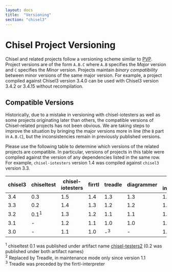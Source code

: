 ```yaml
---
layout: docs
title:  "Versioning"
section: "chisel3"
---
```


# Chisel Project Versioning

Chisel and related projects follow a versioning scheme similar to [PVP](https://pvp.haskell.org/).
Project versions are of the form `A.B.C` where `A.B` specifies the _Major_ version and `C` specifies the _Minor_ version.
Projects maintain _binary compatibility_ between minor versions of the same major version.
For example, a project compiled against Chisel3 version 3.4.0 can be used with Chisel3 version 3.4.2 or 3.4.15 without recompilation.

## Compatible Versions

Historically, due to a mistake in versioning with chisel-iotesters as well as some projects originating later than others,
the compatible versions of Chisel-related projects has not been obvious.
We are taking steps to improve the situation by bringing the major versions more in line (the `B` part in `A.B.C`),
but the inconsistencies remain in previously published versions.

Please use the following table to determine which versions of the related projects are compatible.
In particular, versions of projects in this table were compiled against the version of any dependencies listed in the same row.
For example, `chisel-iotesters` version 1.4 was compiled against `chisel3` version 3.3.

| chisel3 | chiseltest | chisel-iotesters | firrtl | treadle | diagrammer | firrtl-interpreter<sup>2</sup> |
| ------- | ---------- | ---------------- | ------ | ------- | ---------- | ----- |
| 3.4     | 0.3        | 1.5              | 1.4    | 1.3     | 1.3        | 1.4 |
| 3.3     | 0.2        | 1.4              | 1.3    | 1.2     | 1.2        | 1.3 |
| 3.2     | 0.1<sup>1</sup>  | 1.3        | 1.2    | 1.1     | 1.1        | 1.2 |
| 3.1     | -          | 1.2              | 1.1    | 1.0     | 1.0        | 1.1 |
| 3.0     | -          | 1.1              | 1.0    | -<sup>3</sup> | -    | 1.0 |

<sup>1</sup> chiseltest 0.1 was published under artifact name [chisel-testers2](https://search.maven.org/search?q=a:chisel-testers2_2.12) (0.2 was published under both artifact names)    
<sup>2</sup> Replaced by Treadle, in maintenance mode only since version 1.1    
<sup>3</sup> Treadle was preceded by the firrtl-interpreter    
